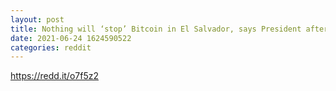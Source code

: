 ```yaml
--- 
layout: post 
title: Nothing will ‘stop’ Bitcoin in El Salvador, says President after IMF, World Bank criticism 
date: 2021-06-24 1624590522 
categories: reddit 
--- 
```

https://redd.it/o7f5z2